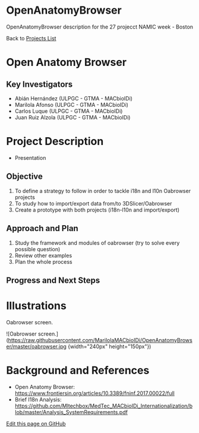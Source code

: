 # OpenAnatomyBrowser
OpenAnatomyBrowser description for the 27 projecct NAMIC week - Boston

Back to [Projects List](../../README.md#ProjectsList)

# Open Anatomy Browser
## Key Investigators

- Abián Hernández (ULPGC - GTMA - MACbioIDi)
- Marilola Afonso (ULPGC - GTMA - MACbioIDi)
- Carlos Luque (ULPGC - GTMA - MACbioIDi)
- Juan Ruiz Alzola (ULPGC - GTMA - MACbioIDi)

# Project Description

- Presentation

## Objective

1. To define a strategy to follow in order to tackle i18n and l10n Oabrowser projects
1. To study how to import/export data from/to 3DSlicer/Oabrowser
1. Create a prototype with both projects (i18n-l10n and import/export)

## Approach and Plan

1. Study the framework and modules of oabrowser (try to solve every possible question)
1. Review other examples
1. Plan the whole process

## Progress and Next Steps

<!--Describe progress and next steps in a few bullet points as you are making progress.-->

# Illustrations

<!--Add pictures and links to videos that demonstrate what has been accomplished.-->
Oabrowser screen.

![Oabrowser screen.](https://raw.githubusercontent.com/MarilolaMACbioIDi/OpenAnatomyBrowser/master/oabrowser.jpg {width="240px" height="150px"})

# Background and References

<!--Use this space for information that may help people better understand your project, like links to papers, source code, or data.-->

+ Open Anatomy Browser: https://www.frontiersin.org/articles/10.3389/fninf.2017.00022/full
+ Brief I18n Analysis: https://github.com/Mltechbox/MedTec_MACbioIDi_Internationalization/blob/master/Analysis_SystemRequirements.pdf

<!--Link for editing page when displayed in GitHub pages-->
<a href="https://github.com/NA-MIC/ProjectWeek/edit/master/PW27_2018_Boston/Projects/OpenAnatomyBrowser.md">Edit this page on GitHub</a>

